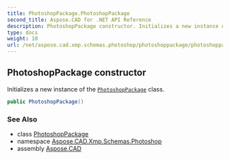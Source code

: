 ```yaml
---
title: PhotoshopPackage.PhotoshopPackage
second_title: Aspose.CAD for .NET API Reference
description: PhotoshopPackage constructor. Initializes a new instance of the PhotoshopPackage class
type: docs
weight: 10
url: /net/aspose.cad.xmp.schemas.photoshop/photoshoppackage/photoshoppackage/
---
```

## PhotoshopPackage constructor

Initializes a new instance of the [`PhotoshopPackage`](../) class.

```csharp
public PhotoshopPackage()
```

### See Also

* class [PhotoshopPackage](../)
* namespace [Aspose.CAD.Xmp.Schemas.Photoshop](../../photoshoppackage/)
* assembly [Aspose.CAD](../../../)


